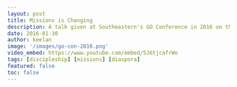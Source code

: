 ```yaml
---
layout: post
title: Missions is Changing
description: A talk given at Southeastern's GO Conference in 2016 on the rise of diaspora missions.
date: 2016-01-30
author: keelan
image: '/images/go-con-2016.png'
video_embed: https://www.youtube.com/embed/5J6tjcafrWo
tags: [discipleship] [missions] [diaspora]
featured: false
toc: false
---
```

